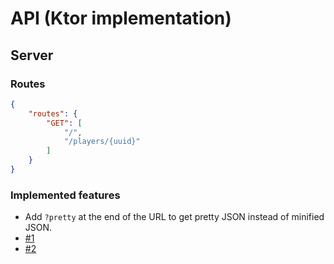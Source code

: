 # API (Ktor implementation)

## Server

### Routes

```json
{
    "routes": {
        "GET": [
            "/",
            "/players/{uuid}"
        ]
    }
}
```

### Implemented features

- Add `?pretty` at the end of the URL to get pretty JSON instead of minified JSON.
- [#1](https://github.com/AzisabaNetwork/api/issues/1)
- [#2](https://github.com/AzisabaNetwork/api/issues/2)
